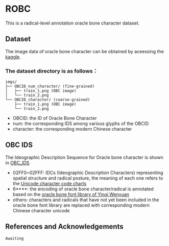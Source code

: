 ROBC
====
This is a radical-level annotation oracle bone character dataset.

## Dataset
The image data of oracle bone character can be obtained by aceessing the [kaggle](https://www.kaggle.com/datasets/ycfanglab/radical-level-oracle-bone-character-dataset).

### The dataset directory is as follows：
```plaintext
imgs/
├── OBCID_num_character/ (fine-grained)
│   ├── train_1.png (OBC image)
│   └── train_2.png
└── OBCID_character/ (coarse-grained)
    ├── train_1.png (OBC image)
    └── train_2.png 
```
- OBCID: the ID of Oracle Bone Character
- num: the corresponding IDS among various glyphs of the OBCID 
- character: the corresponding modern Chinese character

## OBC IDS
The Ideographic Description Sequence for Oracle bone character is shown in [OBC_IDS](./OBC_IDS.json).
- 02FF0~02FFF: IDCs (Ideographic Description Characters) representing spatial structure and radical posture, the meaning of each one refers to the [Unicode character code charts](https://www.unicode.org/charts/PDF/U2FF0.pdf)
- 6****: the encoding of oracle bone character/radical is annotated based on the [oracle bone font library of Yinqi Wenyuan](https://jgw.aynu.edu.cn/home/down/index.html)
- others: characters and radicals that have not yet been included in the oracle bone font library are replaced with corresponding modern Chinese character unicode

## References and Acknowledgements
```
Awaiting
```
